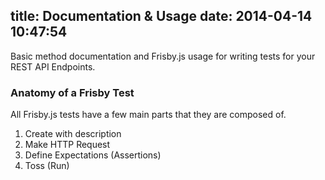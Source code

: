 title: Documentation & Usage
date: 2014-04-14 10:47:54
---

Basic method documentation and Frisby.js usage for writing tests for your REST API Endpoints.

### Anatomy of a Frisby Test
All Frisby.js tests have a few main parts that they are composed of.

 1. Create with description
 1. Make HTTP Request
 1. Define Expectations (Assertions)
 1. Toss (Run)
